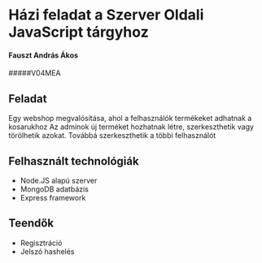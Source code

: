 # Házi feladat a Szerver Oldali JavaScript tárgyhoz

#### Fauszt András Ákos 
#####V04MEA


## Feladat
Egy webshop megvalósítása, ahol a felhasználók termékeket adhatnak a kosarukhoz
Az adminok új terméket hozhatnak létre, szerkeszthetik vagy törölhetik azokat.
Továbbá szerkeszthetik a többi felhasználót

## Felhasznált technológiák
* Node.JS alapú szerver
* MongoDB adatbázis
* Express framework

## Teendők
* Regisztráció
* Jelszó hashelés
